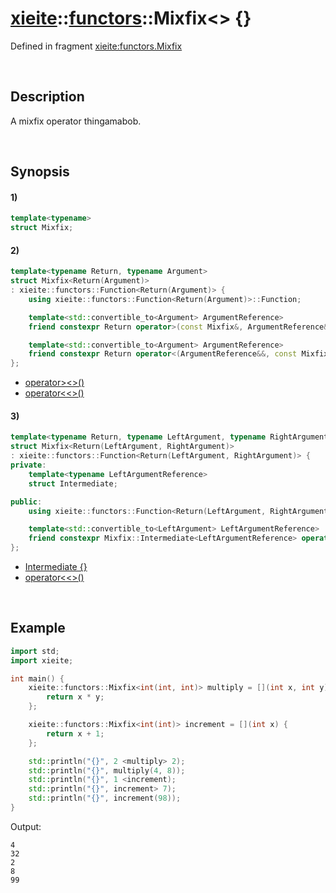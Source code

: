 # [xieite](../../xieite.md)\:\:[functors](../../functors.md)\:\:Mixfix\<\> \{\}
Defined in fragment [xieite:functors.Mixfix](../../../src/functors/mixfix.cpp)

&nbsp;

## Description
A mixfix operator thingamabob.

&nbsp;

## Synopsis
#### 1)
```cpp
template<typename>
struct Mixfix;
```
#### 2)
```cpp
template<typename Return, typename Argument>
struct Mixfix<Return(Argument)>
: xieite::functors::Function<Return(Argument)> {
    using xieite::functors::Function<Return(Argument)>::Function;

    template<std::convertible_to<Argument> ArgumentReference>
    friend constexpr Return operator>(const Mixfix&, ArgumentReference&&);

    template<std::convertible_to<Argument> ArgumentReference>
    friend constexpr Return operator<(ArgumentReference&&, const Mixfix&);
};
```
- [operator\>\<\>\(\)](./structures/mixfix/2/operators/more.md)
- [operator\<\<\>\(\)](./structures/mixfix/2/operators/less.md)
#### 3)
```cpp
template<typename Return, typename LeftArgument, typename RightArgument>
struct Mixfix<Return(LeftArgument, RightArgument)>
: xieite::functors::Function<Return(LeftArgument, RightArgument)> {
private:
    template<typename LeftArgumentReference>
    struct Intermediate;

public:
    using xieite::functors::Function<Return(LeftArgument, RightArgument)>::Function;

    template<std::convertible_to<LeftArgument> LeftArgumentReference>
    friend constexpr Mixfix::Intermediate<LeftArgumentReference> operator<(LeftArgumentReference&&, const Mixfix&) noexcept;
};
```
- [Intermediate \{\}](./structures/mixfix/3/intermediate.md)
- [operator\<\<\>\(\)](./structures/mixfix/3/operators/less.md)

&nbsp;

## Example
```cpp
import std;
import xieite;

int main() {
    xieite::functors::Mixfix<int(int, int)> multiply = [](int x, int y) {
        return x * y;
    };

    xieite::functors::Mixfix<int(int)> increment = [](int x) {
        return x + 1;
    };

    std::println("{}", 2 <multiply> 2);
    std::println("{}", multiply(4, 8));
    std::println("{}", 1 <increment);
    std::println("{}", increment> 7);
    std::println("{}", increment(98));
}
```
Output:
```
4
32
2
8
99
```
